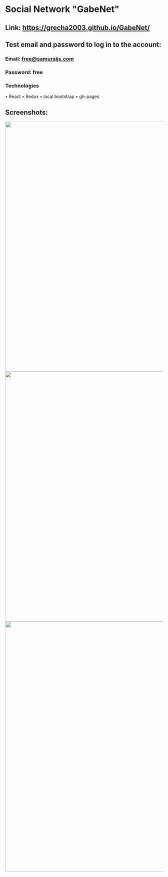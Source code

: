 # Social Network "GabeNet"
## Link: https://grecha2003.github.io/GabeNet/
## Test email and password to log in to the account:

### Email: free@samuraijs.com
### Password: free

### Technologies
• React
• Redux
• local bootstrap
• gh-pages


## Screenshots:
<img src="https://i.ibb.co/F8qbhqd/04-07-2022-171156.png" width="800"/>
<img src="https://i.ibb.co/qNPG3BK/04-07-2022-171213.png" width="800"/>
<img src="https://i.ibb.co/DWpZKZT/04-07-2022-171234.png" width="800"/>
